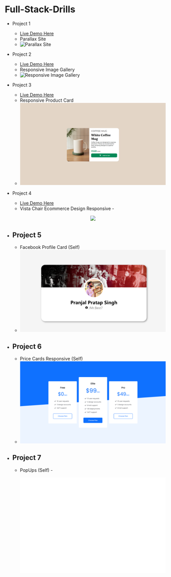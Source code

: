 # Full-Stack-Drills

 - Project 1
	 - [Live Demo Here](https://yyppsk.github.io/Full-Stack-Drills/Projects/Parallax%20Page/)
	 - Parallax Site
	 - ![Parallax Site](https://github.com/yyppsk/Full-Stack-Drills/blob/master/Project%20Display/Parallax.gif?raw=true)
 - Project 2
	 - [Live Demo Here](https://yyppsk.github.io/Full-Stack-Drills/Projects/ImagesGallery/)
	 - Responsive Image Gallery
	 - ![Responsive Image Gallery](https://github.com/yyppsk/Full-Stack-Drills/blob/master/Project%20Display/Gallery.gif?raw=true)
 - Project 3
	- [Live Demo Here](https://yyppsk.github.io/Full-Stack-Drills/Projects/Product%20Card/)
	- Responsive Product Card
	 - ![Responsive Product Card](https://github.com/yyppsk/Full-Stack-Drills/blob/master/Project%20Display/Product%20Cart.png?raw=true)
    
- Project 4
	- [Live Demo Here](https://yyppsk.github.io/Full-Stack-Drills/Projects/Modern%20Chair%20-%20Front%20End/)
	- Vista Chair Ecommerce Design Responsive
	-<p align="center">
	  <img src="https://github.com/yyppsk/Full-Stack-Drills/blob/master/Project%20Display/creationist-frontend-chair.gif" />
	</p>
 
 - Project 5
	- 
	- Facebook Profile Card (Self)
	 - ![Facebook Profile Card](https://github.com/yyppsk/Full-Stack-Drills/blob/master/Own%20Trials/Facebook%20Profile%20Card/FacebookCardClone.png?raw=true)
 - Project 6
	-
	- Price Cards Responsive (Self)
	 - ![Price Cards Responsive](https://github.com/yyppsk/Full-Stack-Drills/blob/master/Own%20Trials/Responsive%20Price%20Cards/Responsive%20Price%20Cards.png?raw=true)
- Project 7
	-
	- PopUps (Self)
	-<p align="center">
	  <img src="https://raw.githubusercontent.com/yyppsk/Full-Stack-Drills/master/Own%20Trials/PopUps/popup.gif" />
	</p>
